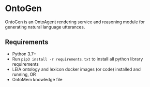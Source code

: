 # OntoGen
OntoGen is an OntoAgent rendering service and reasoning module for generating natural language utterances.

## Requirements

- Python 3.7+
- Run `pip3 install -r requirements.txt` to install all python library requirements
- LEIA ontology and lexicon docker images (or code) installed and running, OR
- OntoMem knowledge file
